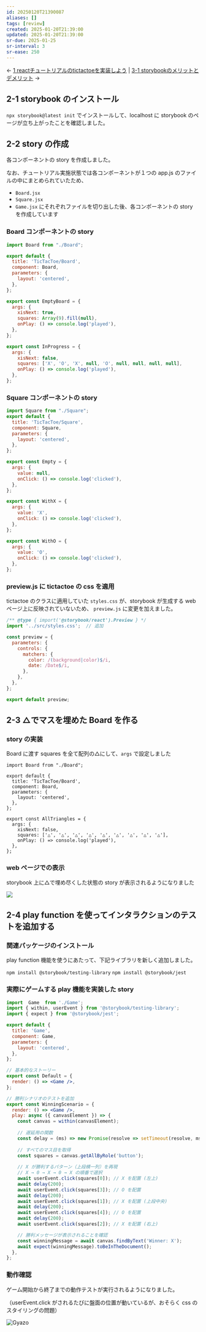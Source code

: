 ```yaml
---
id: 20250120T21390087
aliases: []
tags: [review]
created: 2025-01-20T21:39:00
updated: 2025-01-20T21:39:00
sr-due: 2025-01-25
sr-interval: 3
sr-ease: 250
---
```

← [1 reactチュートリアルのtictactoeを実装しよう](1%20reactチュートリアルのtictactoeを実装しよう.md)  | [3-1 storybookのメリットとデメリット](3-1%20storybookのメリットとデメリット.md) →

## 2-1 storybook のインストール

`npx storybook@latest init` でインストールして、localhost に storybook のページが立ち上がったことを確認しました。

## 2-2 story の作成

各コンポーネントの story を作成しました。

なお、チュートリアル実施状態では各コンポーネントが１つの app.js のファイルの中にまとめられていたため、
- `Board.jsx`
- `Square.jsx`
- `Game.jsx`
にそれぞれファイルを切り出した後、各コンポーネントの story を作成しています

### Board コンポーネントの story

```jsx
import Board from "./Board";

export default {
  title: 'TicTacToe/Board',
  component: Board,
  parameters: {
    layout: 'centered',
  },
};

export const EmptyBoard = {
  args: {
    xisNext: true,
    squares: Array(9).fill(null),
    onPlay: () => console.log('played'),
  },
};

export const InProgress = {
  args: {
    xisNext: false,
    squares: ['X', 'O', 'X', null, 'O', null, null, null, null],
    onPlay: () => console.log('played'),
  },
}; 
```

### Square コンポーネントの story

```jsx
import Square from "./Square";
export default {
  title: 'TicTacToe/Square',
  component: Square,
  parameters: {
    layout: 'centered',
  },
};

export const Empty = {
  args: {
    value: null,
    onClick: () => console.log('clicked'),
  },
};

export const WithX = {
  args: {
    value: 'X',
    onClick: () => console.log('clicked'),
  },
};

export const WithO = {
  args: {
    value: 'O',
    onClick: () => console.log('clicked'),
  },
}; 
```

### preview.js に tictactoe の css を適用

tictactoe のクラスに適用していた `styles.css` が、storybook が生成する web ページ上に反映されていないため、 `preview.js` に変更を加えました。

```jsx
/** @type { import('@storybook/react').Preview } */
import '../src/styles.css';  // 追加

const preview = {
  parameters: {
    controls: {
      matchers: {
        color: /(background|color)$/i,
        date: /Date$/i,
      },
    },
  },
};

export default preview;
```

## 2-3 △でマスを埋めた Board を作る

### story の実装

Board に渡す squares を全て配列の△にして、`args` で設定しました

```tsx
import Board from "./Board";

export default {
  title: 'TicTacToe/Board',
  component: Board,
  parameters: {
    layout: 'centered',
  },
};

export const AllTriangles = {
  args: {
    xisNext: false,
    squares: ['△', '△', '△', '△', '△', '△', '△', '△', '△'],
    onPlay: () => console.log('played'),
  },
}; 
```

### web ページでの表示

storybook 上に△で埋め尽くした状態の story が表示されるようになりました

![](attachments/Pasted%20image%2020250120214249.png)

## 2-4 play function を使ってインタラクションのテストを追加する

### 関連パッケージのインストール

play function 機能を使うにあたって、下記ライブラリを新しく追加しました。

`npm install @storybook/testing-library`
`npm install @storybook/jest`

### 実際にゲームする play 機能を実装した story

```jsx
import  Game  from './Game';
import { within, userEvent } from '@storybook/testing-library';
import { expect } from '@storybook/jest';

export default {
  title: 'Game',
  component: Game,
  parameters: {
    layout: 'centered',
  },
};

// 基本的なストーリー
export const Default = {
  render: () => <Game />,
};

// 勝利シナリオのテストを追加
export const WinningScenario = {
  render: () => <Game />,
  play: async ({ canvasElement }) => {
    const canvas = within(canvasElement);
    
    // 遅延用の関数
    const delay = (ms) => new Promise(resolve => setTimeout(resolve, ms));
    
    // すべてのマス目を取得
    const squares = canvas.getAllByRole('button');
    
    // X が勝利するパターン（上段横一列）を再現
    // X → 0 → X → 0 → X の順番で選択
    await userEvent.click(squares[0]); // X を配置 (左上)
    await delay(200);
    await userEvent.click(squares[3]); // O を配置
    await delay(200);
    await userEvent.click(squares[1]); // X を配置 (上段中央)
    await delay(200);
    await userEvent.click(squares[4]); // O を配置
    await delay(200);
    await userEvent.click(squares[2]); // X を配置 (右上)

    // 勝利メッセージが表示されることを確認
    const winningMessage = await canvas.findByText('Winner: X');
    await expect(winningMessage).toBeInTheDocument();
  },
};


```

### 動作確認

ゲーム開始から終了までの動作テストが実行されるようになりました。

（userEvent.click がされるたびに盤面の位置が動いているが、おそらく css のスタイリングの問題）

![Gyazo](https://gyazo.com/665b0d22c790cd8118c472df8568732a.gif)